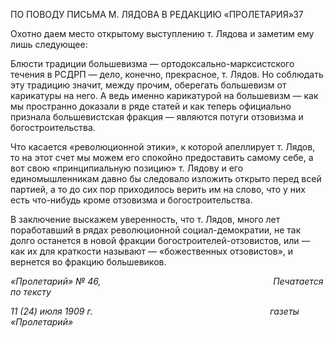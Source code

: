 ПО ПОВОДУ ПИСЬМА М. ЛЯДОВА В РЕДАКЦИЮ «ПРОЛЕТАРИЯ»37

Охотно даем место открытому выступлению т. Лядова и заметим ему лишь следую­щее:

Блюсти традиции большевизма — ортодоксально-марксистского течения в РСДРП — дело, конечно, прекрасное, т. Лядов. Но соблюдать эту традицию значит, между прочим, оберегать большевизм от карикатуры на него. А ведь именно карикатурой на большевизм — как мы пространно доказали в ряде статей и как теперь официально признала большевистская фракция — являются потуги отзовизма и богостроительства.

Что касается «революционной этики», к которой апеллирует т. Лядов, то на этот счет мы можем его спокойно предоставить самому себе, а вот свою «принципиальную пози­цию» т. Лядову и его единомышленникам давно бы следовало изложить открыто перед всей партией, а то до сих пор приходилось верить им на слово, что у них есть что-нибудь кроме отзовизма и богостроительства.

В заключение выскажем уверенность, что т. Лядов, много лет поработавший в рядах революционной социал-демократии, не так долго останется в новой фракции бого­строителей-отзовистов, или — как их для краткости называют — «божественных отзо­вистов», и вернется во фракцию большевиков.

_«Пролетарий» № 46,                                                                      Печатается по тексту_

_11 (24) июля 1909 г.                                                                        газеты «Пролетарий»_